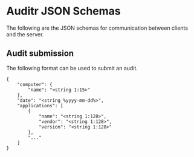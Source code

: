 # Auditr JSON Schemas

The following are the JSON schemas for communication between clients 
and the server.

## Audit submission

The following format can be used to submit an audit.

    {
        "computer": {
            "name": "<string 1:15>"
        },
        "date": "<string %yyyy-mm-dd%>",
        "applications": [
            {
                "name": "<string 1:128>",
                "vendor": "<string 1:128>",
                "version": "<string 1:128>"
            },
            "..."
        ]
    }
